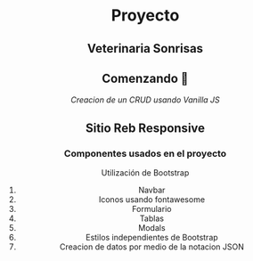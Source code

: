 <div  align="center">

#  Proyecto
##  Veterinaria Sonrisas

## Comenzando 🚀
_Creacion de un CRUD usando Vanilla JS_

## Sitio Reb Responsive

### Componentes usados en el proyecto 



Utilización de  Bootstrap 

1. Navbar
2. Iconos usando fontawesome
3. Formulario
4. Tablas
5. Modals
6. Estilos independientes de Bootstrap
7. Creacion de datos por medio de la notacion JSON



